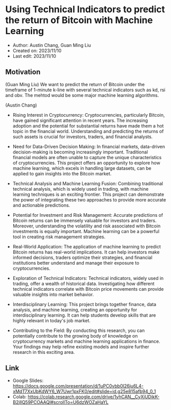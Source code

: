 # Using Technical Indicators to predict the return of Bitcoin with Machine Learning

- Author: Austin Chang, Guan Ming Liu
- Created on: 2023/11/10
- Last edit: 2023/11/10

## Motivation
(Guan Ming Liu)
We want to predict the return of Bitcoin under the timeframe of 1-minute k-line with several technical indicators such as kd, rsi and obv. The mehtod would be some major machine learning algorithms.

(Austin Chang)
- Rising Interest in Cryptocurrency: Cryptocurrencies, particularly Bitcoin, have gained significant attention in recent years. The increasing adoption and the potential for substantial returns have made them a hot topic in the financial world. Understanding and predicting the returns of such assets is crucial for investors, traders, and financial analysts.

- Need for Data-Driven Decision Making: In financial markets, data-driven decision-making is becoming increasingly important. Traditional financial models are often unable to capture the unique characteristics of cryptocurrencies. This project offers an opportunity to explore how machine learning, which excels in handling large datasets, can be applied to gain insights into the Bitcoin market.

- Technical Analysis and Machine Learning Fusion: Combining traditional technical analysis, which is widely used in trading, with machine learning techniques is an exciting frontier. This project can demonstrate the power of integrating these two approaches to provide more accurate and actionable predictions.

- Potential for Investment and Risk Management: Accurate predictions of Bitcoin returns can be immensely valuable for investors and traders. Moreover, understanding the volatility and risk associated with Bitcoin investments is equally important. Machine learning can be a powerful tool in creating risk management strategies.

- Real-World Application: The application of machine learning to predict Bitcoin returns has real-world implications. It can help investors make informed decisions, traders optimize their strategies, and financial institutions better understand and manage their exposure to cryptocurrencies.

- Exploration of Technical Indicators: Technical indicators, widely used in trading, offer a wealth of historical data. Investigating how different technical indicators correlate with Bitcoin price movements can provide valuable insights into market behavior.

- Interdisciplinary Learning: This project brings together finance, data analysis, and machine learning, creating an opportunity for interdisciplinary learning. It can help students develop skills that are highly relevant in today's job market.

- Contributing to the Field: By conducting this research, you can potentially contribute to the growing body of knowledge on cryptocurrency markets and machine learning applications in finance. Your findings may help refine existing models and inspire further research in this exciting area.

## Link
* Google Slides: https://docs.google.com/presentation/d/1uPC0vbb0I26ju6L4-xMdT7XxUbKdWY6_W7Uwr1pxFK0/edit#slide=id.g25e815afb94_0_1
* Colab: https://colab.research.google.com/drive/1yhCAN__CyXjUDikK-B2jllQ59PCOAAQl#scrollTo=U6dzWOZaHaYL
